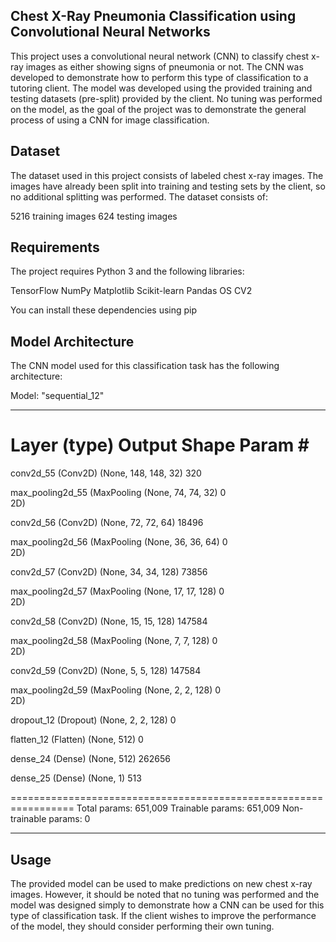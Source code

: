 ## Chest X-Ray Pneumonia Classification using Convolutional Neural Networks

This project uses a convolutional neural network (CNN) to classify chest x-ray images as either showing signs of pneumonia or not. The CNN was developed to demonstrate how to perform this type of classification to a tutoring client. The model was developed using the provided training and testing datasets (pre-split) provided by the client. No tuning was performed on the model, as the goal of the project was to demonstrate the general process of using a CNN for image classification.

## Dataset

The dataset used in this project consists of labeled chest x-ray images. The images have already been split into training and testing sets by the client, so no additional splitting was performed. The dataset consists of:

5216 training images
624 testing images

## Requirements

The project requires Python 3 and the following libraries:

TensorFlow
NumPy
Matplotlib
Scikit-learn
Pandas
OS
CV2

You can install these dependencies using pip


## Model Architecture

The CNN model used for this classification task has the following architecture:

Model: "sequential_12"
_________________________________________________________________
Layer (type)                 Output Shape              Param #   
=================================================================
conv2d_55 (Conv2D)           (None, 148, 148, 32)      320       
                                                                 
max_pooling2d_55 (MaxPooling (None, 74, 74, 32)        0         
2D)                                                             
                                                                 
conv2d_56 (Conv2D)           (None, 72, 72, 64)        18496     
                                                                 
max_pooling2d_56 (MaxPooling (None, 36, 36, 64)        0         
2D)                                                             
                                                                 
conv2d_57 (Conv2D)           (None, 34, 34, 128)       73856     
                                                                 
max_pooling2d_57 (MaxPooling (None, 17, 17, 128)       0         
2D)                                                             
                                                                 
conv2d_58 (Conv2D)           (None, 15, 15, 128)       147584    
                                                                 
max_pooling2d_58 (MaxPooling (None, 7, 7, 128)         0         
2D)                                                             
                                                                 
conv2d_59 (Conv2D)           (None, 5, 5, 128)         147584    
                                                                 
max_pooling2d_59 (MaxPooling (None, 2, 2, 128)         0         
2D)                                                             
                                                                 
dropout_12 (Dropout)         (None, 2, 2, 128)         0         
                                                                 
flatten_12 (Flatten)         (None, 512)               0         
                                                                 
dense_24 (Dense)             (None, 512)               262656    
                                                                 
dense_25 (Dense)             (None, 1)                 513       
                                                                 
=================================================================
Total params: 651,009
Trainable params: 651,009
Non-trainable params: 0
_________________________________________________________________


## Usage

The provided model can be used to make predictions on new chest x-ray images. However, it should be noted that no tuning was performed and the model was designed simply to demonstrate how a CNN can be used for this type of classification task. If the client wishes to improve the performance of the model, they should consider performing their own tuning.